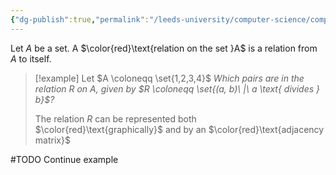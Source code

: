 ```yaml
---
{"dg-publish":true,"permalink":"/leeds-university/computer-science/compulsory-modules/fundamental-math-concepts/definitions/definition-5-36-relations/","tags":["Definition"]}
---
```


Let $A$ be a set. A $\color{red}\text{relation on the set }A$ is a relation from $A$ to itself.

>[!example] 
>Let $A \coloneqq \set{1,2,3,4}$
>*Which pairs are in the relation $R$ on $A$, given by $R \coloneqq \set{(a, b)\ |\ a \text{ divides } b}$?*
>
>The relation $R$ can be represented both $\color{red}\text{graphically}$ and by an $\color{red}\text{adjacency matrix}$

#TODO Continue example
